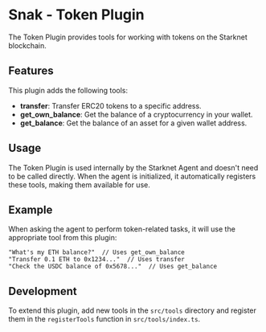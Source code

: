 # Snak - Token Plugin

The Token Plugin provides tools for working with tokens on the Starknet blockchain.

## Features

This plugin adds the following tools:

- **transfer**: Transfer ERC20 tokens to a specific address.
- **get_own_balance**: Get the balance of a cryptocurrency in your wallet.
- **get_balance**: Get the balance of an asset for a given wallet address.

## Usage

The Token Plugin is used internally by the Starknet Agent and doesn't need to be called directly. When the agent is initialized, it automatically registers these tools, making them available for use.

## Example

When asking the agent to perform token-related tasks, it will use the appropriate tool from this plugin:

```
"What's my ETH balance?"  // Uses get_own_balance
"Transfer 0.1 ETH to 0x1234..."  // Uses transfer
"Check the USDC balance of 0x5678..."  // Uses get_balance
```

## Development

To extend this plugin, add new tools in the `src/tools` directory and register them in the `registerTools` function in `src/tools/index.ts`.
